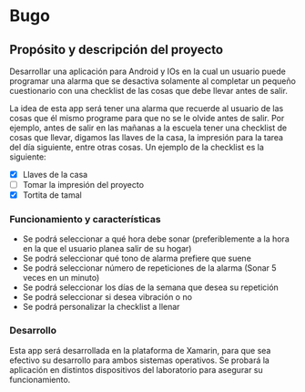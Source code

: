 # Bugo
## Propósito y descripción del proyecto
Desarrollar una aplicación para Android y IOs en la cual un usuario puede programar una alarma que se desactiva solamente al completar un pequeño cuestionario con una checklist de las cosas que debe llevar antes de salir. 

La idea de esta app será tener una alarma que recuerde al usuario de las cosas que él mismo programe para que no se le olvide antes de salir. Por ejemplo, antes de salir en las mañanas a la escuela tener una checklist de cosas que llevar, digamos las llaves de la casa, la impresión para la tarea del día siguiente, entre otras cosas.
Un ejemplo de la checklist es la siguiente:
- [x] Llaves de la casa
- [ ] Tomar la impresión del proyecto
- [x] Tortita de tamal
### Funcionamiento y características
- Se podrá seleccionar a qué hora debe sonar (preferiblemente a la hora en la que el usuario planea salir de su hogar)
- Se podrá seleccionar qué tono de alarma prefiere que suene
- Se podrá seleccionar número de repeticiones de la alarma (Sonar 5 veces en un minuto)
- Se podrá seleccionar los días de la semana que desea su repetición
- Se podrá seleccionar si desea vibración o no
- Se podrá personalizar la checklist a llenar

### Desarrollo
Esta app será desarrollada en la plataforma de Xamarin, para que sea efectivo su desarrollo para ambos sistemas operativos. Se probará la aplicación en distintos dispositivos del laboratorio para asegurar su funcionamiento.

